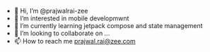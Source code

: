 - 👋 Hi, I’m @prajwalrai-zee
- 👀 I’m interested in mobile developmwnt
- 🌱 I’m currently learning jetpack compose and state management
- 💞️ I’m looking to collaborate on ...
- 📫 How to reach me prajwal.rai@zee.com

<!---
prajwalrai-zee/prajwalrai-zee is a ✨ special ✨ repository because its `README.md` (this file) appears on your GitHub profile.
You can click the Preview link to take a look at your changes.
--->
